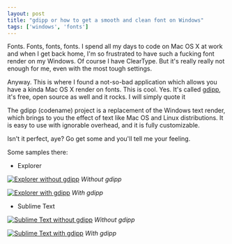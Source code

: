 ```yaml
---
layout: post
title: "gdipp or how to get a smooth and clean font on Windows"
tags: ['windows', 'fonts']
---
```

Fonts. Fonts, fonts, fonts. I spend all my days to code on Mac OS X at work and when I get back home, I'm so frustrated to have such a fucking font render on my Windows. Of course I have ClearType. But it's really really not enough for me, even with the most tough settings.

Anyway. This is where I found a not-so-bad application which allows you have a kinda Mac OS X render on fonts. This is cool. Yes. It's called [gdipp](http://code.google.com/p/gdipp/), it's free, open source as well and it rocks. I will simply quote it

  The gdipp (codename) project is a replacement of the Windows text render, which brings to you the effect of text like Mac OS and Linux distributions. It is easy to use with ignorable overhead, and it is fully customizable.

Isn't it perfect, aye? Go get some and you'll tell me your feeling.

Some samples there:

* Explorer

[![Explorer without gdipp]({{site.baseurl}}/content/img/gdipp-explorer-off.png)]({{site.baseurl}}/content/img/gdipp-explorer-off.png)
_Without gdipp_

[![Explorer with gdipp]({{site.baseurl}}/content/img/gdipp-explorer-on.png)]({{site.baseurl}}/content/img/gdipp-explorer-on.png)
_With gdipp_


* Sublime Text

[![Sublime Text without gdipp]({{site.baseurl}}/content/img/gdipp-sublimetext-off.png)]({{site.baseurl}}/content/img/gdipp-sublimetext-off.png)
_Without gdipp_

[![Sublime Text with gdipp]({{site.baseurl}}/content/img/gdipp-sublimetext-on.png)]({{site.baseurl}}/content/img/gdipp-sublimetext-on.png)
_With gdipp_